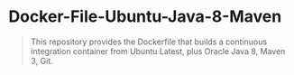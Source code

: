 # Docker-File-Ubuntu-Java-8-Maven
> This repository provides the Dockerfile that builds a continuous integration container from Ubuntu Latest, plus Oracle Java 8, Maven 3, Git.
